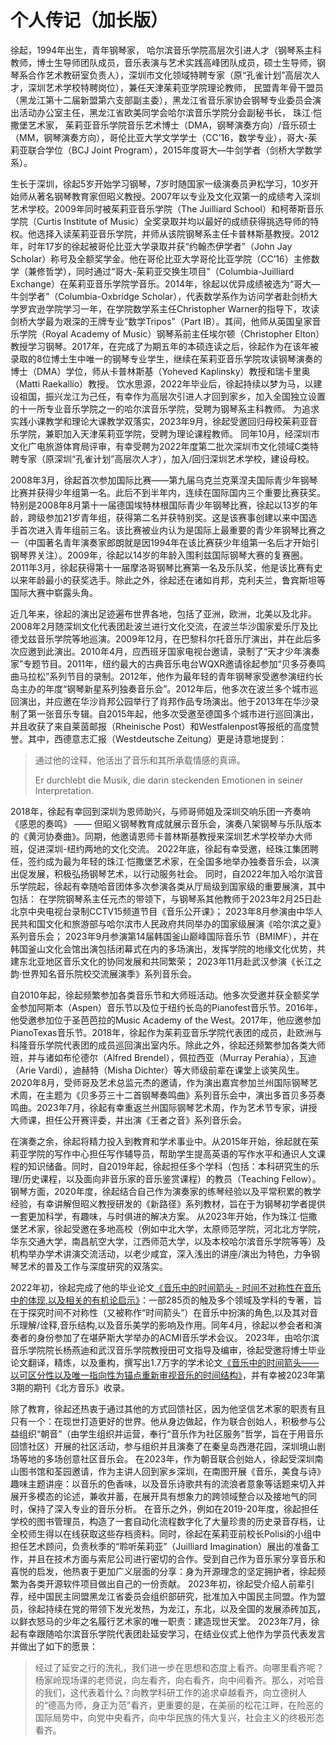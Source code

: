 # 个人传记（加长版）

徐起，1994年出生，青年钢琴家， 哈尔滨音乐学院高层次引进人才（钢琴系主科教师，博士生导师团队成员，音乐表演与艺术实践高峰团队成员，硕士生导师，钢琴系合作艺术教研室负责人），深圳市文化领域特聘专家（原“孔雀计划”高层次人才，深圳艺术学校特聘岗位），兼任天津茱莉亚学院理论教师， 民盟青年骨干盟员（黑龙江第十二届新盟第六支部副主委），黑龙江省音乐家协会钢琴专业委员会演出活动办公室主任，黑龙江省欧美同学会哈尔滨音乐学院分会副秘书长， 珠江·恺撒堡艺术家， 茱莉亚音乐学院音乐艺术博士（DMA，钢琴演奏方向）/音乐硕士（MM，钢琴演奏方向），哥伦比亚大学文学学士（CC’16，数学专业），哥大-茱莉亚联合学位（BCJ Joint Program），2015年度哥大—牛剑学者（剑桥大学数学系）。

生长于深圳，徐起5岁开始学习钢琴，7岁时随国家一级演奏员尹松学习，10岁开始师从著名钢琴教育家但昭义教授。2007年以专业及文化双第一的成绩考入深圳艺术学校。2009年同时被茱莉亚音乐学院（The Juilliard School）和柯蒂斯音乐学院（Curtis Institute of Music）全奖录取并均以最好的成绩获得挑选导师的特权。他选择入读茱莉亚音乐学院，并师从该院钢琴系主任卡普林斯基教授。2012年，时年17岁的徐起被哥伦比亚大学录取并获“约翰杰伊学者”（John Jay Scholar）称号及全额奖学金。他在哥伦比亚大学哥伦比亚学院（CC’16）主修数学（兼修哲学），同时通过“哥大-茱莉亚交换生项目”（Columbia-Juilliard Exchange）在茱莉亚音乐学院学音乐。2014年，徐起以优异成绩被选为“哥大—牛剑学者”（Columbia-Oxbridge Scholar），代表数学系作为访问学者赴剑桥大学罗宾逊学院学习一年，在学院数学系主任Christopher Warner的指导下，攻读剑桥大学最为艰深的王牌专业“数学Tripos”（Part IB）。其间，他师从英国皇家音乐学院（Royal Academy of Music）钢琴系前主任埃尔顿（Christopher Elton）教授学习钢琴。2017年，在完成了为期五年的本硕连读之后，徐起作为在该年被录取的8位博士生中唯一的钢琴专业学生，继续在茱莉亚音乐学院攻读钢琴演奏的博士（DMA）学位，师从卡普林斯基（Yoheved Kaplinsky）教授和瑞卡里奥（Matti Raekallio）教授。 饮水思源，2022年毕业后，徐起持续以梦为马，以建设祖国，振兴龙江为己任，有幸作为高层次引进人才回到家乡，加入全国独立设置的十一所专业音乐学院之一的哈尔滨音乐学院，受聘为钢琴系主科教师。 为追求实践小课教学和理论大课教学双落实，2023年9月，徐起受邀回归母校茱莉亚音乐学院，兼职加入天津茱莉亚学院，受聘为理论课程教师。 同年10月，经深圳市文化广电旅游体育局评审，有幸受聘为2022年度第二批次深圳市文化领域C类特聘专家（原深圳“孔雀计划”高层次人才），加入/回归深圳艺术学校，建设母校。

2008年3月，徐起首次参加国际比赛——第九届乌克兰克莱涅夫国际青少年钢琴比赛并获得少年组第一名。此后不到半年内，连续在国际国内三个重要比赛获奖。特别是2008年8月第十一届德国埃特林根国际青少年钢琴比赛，徐起以13岁的年龄，跨级参加21岁青年组，获得第二名并获特别奖。这是该赛事创建以来中国选手首次进入青年组前三名。该比赛被业内认为是国际上最重要的青少年钢琴比赛之一（中国著名青年演奏家郎朗就是因1994年在该比赛获少年组第一名后才开始引钢琴界关注）。2009年，徐起以14岁的年龄入围利兹国际钢琴大赛的复赛圈。2011年3月，徐起获得第十一届摩洛哥钢琴比赛第一名及乐队奖，他是该比赛有史以来年龄最小的获奖选手。除此之外，徐起还在诸如肖邦，克利夫兰，鲁宾斯坦等国际大赛中崭露头角。

近几年来，徐起的演出足迹遍布世界各地，包括了亚洲，欧洲，北美以及北非。2008年2月随深圳文化代表团赴波兰进行文化交流，在波兰华沙国家爱乐厅及比德戈兹音乐学院等地巡演。2009年12月，在巴黎科尔托音乐厅演出，并在此后多次应邀到此演出。2010年4月，应西班牙国家电视台邀请，录制了“天才少年演奏家”专题节目。2011年，纽约最大的古典音乐电台WQXR邀请徐起参加“贝多芬奏鸣曲马拉松”系列节目的录制。2012年，他作为最年轻的青年钢琴家受邀参演纽约长岛主办的年度“钢琴新星系列独奏音乐会”。2012年后，他多次在波兰多个城市巡回演出，并应邀在华沙肖邦公园举行了肖邦作品专场演出。他于2013年在华沙录制了第一张音乐专辑。自2015年起，他多次受邀至德国多个城市进行巡回演出，并且收获了来自莱茵邮报（Rheinische Post）和Westfalenpost等报纸的高度赞誉。其中，西德意志汇报（Westdeutsche Zeitung）更是诗意地提到：

> 通过他的诠释，他活出了音乐和其所承载情感的真谛。
>
> Er durchlebt die Musik, die darin steckenden Emotionen in seiner Interpretation.

2018年，徐起有幸回到深圳为恩师助兴，与师哥师姐及深圳交响乐团一齐奏响《感恩的奏鸣》 —— 但昭义钢琴教育成就展示音乐会，演奏八架钢琴与乐队版本的《黄河协奏曲》。同期，他邀请恩师卡普林斯基教授来深圳艺术学校举办大师班，促进深圳-纽约两地的文化交流。 2022年底，徐起有幸受邀，经珠江集团聘任，签约成为最为年轻的珠江·恺撒堡艺术家，在全国多地举办独奏音乐会，以演出促发展，积极弘扬钢琴艺术，以行动服务社会。 同时，自2022年加入哈尔滨音乐学院起，徐起有幸随哈音团体多次参演各类从厅局级到国家级的重要展演，其中包括： 在学院钢琴系主任元杰的带领下，与钢琴系其他教师于2023年2月25日赴北京中央电视台录制CCTV15频道节目《音乐公开课》； 2023年8月参演由中华人民共和国文化和旅游部与哈尔滨市人民政府共同举办的国家级展演《哈尔滨之夏》系列音乐会； 2023年9月参演第14届韩国釜山巅峰国际音乐节（BMIMF），并在韩国釜山文化会馆出演包括闭幕式在内的多场演出，发挥学院的地缘文化优势，共建东北亚地区音乐文化的协同发展和共同繁荣； 2023年11月赴武汉参演《长江之韵·世界知名音乐院校交流展演季》系列音乐会。

自2010年起，徐起频繁参加各类音乐节和大师班活动。他多次受邀并获全额奖学金参加阿斯本（Aspen）音乐节以及位于纽约长岛的Pianofest音乐节。2016年，他受邀参加位于圣芭芭拉的Music Academy of the West。2017年，他应邀参加PianoTexas音乐节。2018年，徐起作为茱莉亚音乐学院代表团的成员，赴欧洲与科隆音乐学院代表团的成员巡回演出室内乐。除此之外，徐起还频繁参加各类大师班，并与诸如布伦德尔（Alfred Brendel），佩拉西亚（Murray Perahia），瓦迪（Arie Vardi），迪赫特（Misha Dichter）等大师级前辈在课堂上谈笑风生。2020年8月，受师哥及艺术总监元杰的邀请，作为演出嘉宾参加兰州国际钢琴艺术周，在主题为《贝多芬三十二首钢琴奏鸣曲》系列音乐会中，演出多首贝多芬奏鸣曲。2023年7月，徐起有幸重返兰州国际钢琴艺术周，作为艺术节专家，讲授大师课，担任公开赛评委，并出演《王者之音》系列音乐会。

在演奏之余，徐起将精力投入到教育和学术事业中。从2015年开始，徐起就在茱莉亚学院的写作中心担任写作辅导员，帮助学生提高英语的写作水平和通识人文课程的知识储备。同时，自2019年起，徐起担任多个学科（包括：本科研究生的乐理/历史课程，以及面向非音乐家的音乐鉴赏课程）的教员（Teaching Fellow）。 钢琴方面，2020年度，徐起结合自己作为演奏家的练琴经验以及平常积累的教学经验，有幸讲解但昭义教授研发的《新路径》系列教材，旨在于为钢琴初学者提供一套更加科学，有趣味，与时俱进的解决方案。 从2023年开始，作为珠江·恺撒堡艺术家，徐起受邀在多地高校（例如中北大学，太原师范学院，河北北方学院，华东交通大学，南昌航空大学，江西师范大学，以及本校哈尔滨音乐学院等等）及机构举办学术讲演交流活动，以老少咸宜，深入浅出的讲座/演出为特色，力争钢琴艺术的普及工作与深度研究的双落实。

2022年初，徐起完成了他的毕业论文[《音乐中的时间箭头 - 时间不对称性在音乐中的体现,以及相关的有机论启示》](https://arxiv.org/abs/2206.01305)：一部285页的触及多个领域及学科的专著，旨在于探究时间不对称性（又被称作“时间箭头”）在音乐中扮演的角色,以及其对音乐理解/诠释,音乐结构,以及音乐美学的影响及作用。同年4月，徐起以参会者和演奏者的身份参加了在堪萨斯大学举办的ACMI音乐学术会议。 2023年，由哈尔滨音乐学院院长杨燕迪和武汉音乐学院教授田可文指导及编审，徐起受邀将博士毕业论文翻译，精炼，以及重构，撰写出1.7万字的学术论文[《音乐中的时间箭头——以可区分性以及唯一指向性为锚点重新审视音乐的时间结构》](https://arxiv.org/abs/2312.17633)，并有幸被2023年第3期的期刊《北方音乐》收录。

除了教育，徐起还热衷于通过其他的方式回馈社区，因为他坚信艺术家的职责有且只有一个：在现世打造更好的世界。他从身边做起，作为联合创始人，积极参与公益组织“朝音”（由学生组织并运营，奉行“音乐作为社区服务”哲学，旨在于用音乐回馈社区）开展的社区活动，参与组织并且演奏了在秦皇岛西港花园，深圳境山剧场等地的多场创意社区音乐会。 在2023年，作为朝音联合创始人，徐起受深圳南山图书馆和荃园邀请，作为主讲人回到家乡深圳，在南图开展《音乐，美食与诗》趣味主题讲座：以音乐的色香味，以及音乐诗歌共有的流浪者意象等话题来切入并展开多模态的论述，兼收并蓄，在展开具有想象力的跨领域整合以及接地气的同时，保持了深入专业的音乐分析。 在音乐之外，例如在2019-20年度，徐起担任学校的图书管理员，构造了一套自动化流程数字化了大量珍贵的历史录音存档，让全校师生得以在线获取这些存档资料。同时，徐起在茱莉亚前校长Polisi的小组中担任艺术顾问，负责秋季的“聆听茱莉亚”（Juilliard Imagination）展出的准备工作，并且在技术方面与索尼公司进行密切的合作。受到自己作为音乐家分享音乐和喜悦的启发，他热衷于更加广义层面的分享：身为开源理念的坚定拥护者，徐起频繁为各类开源软件项目做出自己的一份贡献。 2023年初，徐起受介绍人前辈引荐，经中国民主同盟黑龙江省委员会组织部研究，批准加入中国民主同盟。作为盟员，徐起持续在党的带领下发光发热，为龙江，东北，以及全国的发展添砖加瓦，以鲜衣怒马的少年之名履行艺术家的唯一职责：建造现世天堂。 2023年7月，徐起有幸跟随哈尔滨音乐学院代表团赴延安学习，在结业仪式上他作为学员代表发言并做出了如下的愿景：

> 经过了延安之行的洗礼，我们进一步在思想和态度上看齐。向哪里看齐呢？杨家岭现场课的老师说，向左看齐，向右看齐，向中间看齐。那么，对哈音的我们，这代表着什么？向教学科研工作的追求卓越看齐，向立德树人的“德高为师，身正为范”看齐，更重要的是，在美丽的松花江畔，在险恶的国际局势中，向党中央看齐，向中华民族的伟大复兴，社会主义的终极形态看齐。
